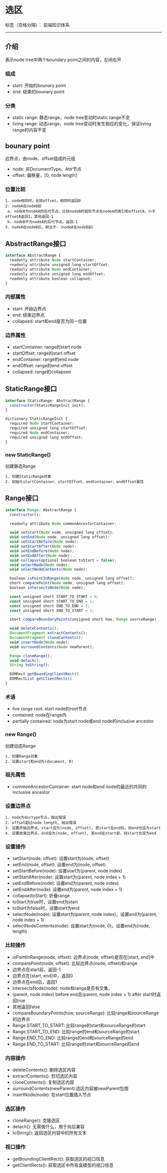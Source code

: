 # 选区

标签（空格分隔）： 前端知识体系

---

## 介绍

表示node tree中两个boundary point之间的内容，左闭右开

### 组成

* start: 开始的bounary point
* end: 结束的bounary point

### 分类

* static range: 静态range，node tree变动时static range不变
* living range: 动态range，node tree变动时发生相应的变化，保证living range的内容不变

## bounary point

边界点，由node、offset组成的元组

* node: 非DocumentType、Attr节点
* offset: 偏移量，[0, node length]

### 位置比较

```
1. node相同时，比较offset，相同时返回0
2. nodeA在nodeB前
 a. nodeB为nodeA的后代节点，比较nodeB的祖先节点在nodeA的索引和offsetA，小于offsetA返回1，其他返回-1
 b. nodeB不为nodeA的后代节点，返回-1
3. nodeA在nodeB后，相当于-（nodeA在nodeB前）
```

## AbstractRange接口

```javascript
interface AbstractRange {
  readonly attribute Node startContainer;
  readonly attribute unsigned long startOffset;
  readonly attribute Node endContainer;
  readonly attribute unsigned long endOffset;
  readonly attribute boolean collapsed;
}
```

### 内部属性

* start: 开始边界点
* end: 结束边界点
* collapsed: start和end是否为同一位置

### 边界属性

* startContainer: range的start node
* startOffset: range的start offset
* endContainer: range的end node
* endOffset: range的end offset
* collapsed: range的collapsed

## StaticRange接口

```javascript
interface StaticRange: AbstractRange {
  constructor(StaticRangeInit init);
}

dictionary StaticRangeInit {
  required Node startContainer;
  required unsigned long startOffset;
  required Node endContainer;
  required unsigned long endOffset;
}
```

### new StaticRange()

创建静态Range

```
1. 创建StaticRange对象
2. 初始化startContainer、startOffset、endContainer、endOffset属性
```

## Range接口

```javascript
interface Range: AbstractRange {
  constructor();

  readonly attribute Node commonAncestorContainer;

  void setStart(Node node, unsigned long offset);
  void setEnd(Node node, unsigned long offset);
  void setStartBefore(Node node);
  void setStartAfter(Node node);
  void setEndBefore(Node node);
  void setEndAfter(Node node);
  void collapse(optional boolean toStart = false);
  void selectNode(Node node);
  void selectNodeContents(Node node);

  boolean isPointInRange(Node node, unsigned long offset);
  short comparePoint(Node node, unsigned long offset);
  boolean intersectsNode(Node node);

  const unsigned short START_TO_START = 0;
  const unsigned short START_TO_END = 1;
  const unsigned short END_TO_END = 2;
  const unsigned short END_TO_START = 3;

  short compareBoundaryPoints(unsigned short how, Range sourceRange)

  void deleteContents();
  DocumentFragment extractContents();
  DocumentFragment cloneContents();
  void insertNode(Node node);
  void surroundContents(Node newParent);

  Range cloneRange();
  void detach();
  String toString();

  DOMRect getBoundingClientRect()
  DOMRectList getClientRects()
}
```

### 术语

* live range root: start node的root节点
* contained: node在range内
* partially contained: node为start node或end node的inclusive ancestor

### new Range()

创建动态Range

```
1. 创建Range对象
2. 设置start和end为(document, 0)
```

### 祖先属性

* commonAncestorContainer: start node和end node的最近的共同的inclusive ancestor

### 设置边界点

```
1. node为doctype节点，抛出错误
2. offset超过node length, 抛出错误
3. 设置开始边界点，start设为(node, offset), 若start在end后，则end也设为start
4. 设置结束边界点，end设为(node, offset), 若end在start前，则start也设为end
```

### 设置操作

* setStart(node, offset): 设置start为(node, offset)
* setEnd(node, offset): 设置end为(node, offset)
* setStartBefore(node): 设置start为(parent, node index)
* setStartAfter(node): 设置start为(parent, node index + 1)
* setEndBefore(node): 设置end为(parent, node index)
* setEndAfter(node): 设置end为(parent, node index + 1)
* collapse(toStart): 折叠range
 * toStart为true时，设置end为start
 * toStart为false时，设置start为end
* selectNode(node): 设置start为(parent, node index)，设置end为(parent, node index + 1)
* selectNodeContents(node): 设置start为(node, 0)，设置end为(node, length)

### 比较操作

* isPointInRange(node, offset): 边界点(node, offset)是否在[start, end]中
* comparePoint(node, offset): 比较边界点(node, offset)和range
 * 边界点在start前，返回-1
 * 边界点在[start, end]中，返回0
 * 边界点在end后，返回1
* intersectsNode(node): node和range是否有交集，
 * (parent, node index) before end且(parent, node index + 1) after start时返回true
 * 其他返回false
* compareBoundaryPoints(how, sourceRange): 比较range和sourceRange的边界点
 * Range.START_TO_START: 比较range的start和sourceRange的start
 * Range.START_TO_END: 比较range的end和sourceRange的start
 * Range.END_TO_END: 比较range的end和sourceRange的end
 * Range.END_TO_START: 比较range的start和sourceRange的end

### 内容操作

* deleteContents(): 删除选区内容
* extractContents(): 剪切选区内容
* cloneContents(): 复制选区内容
* surroundContents(newParent):选区内容被newParent包围
* insertNode(node): 在start位置插入节点

### 选区操作

* cloneRange(): 克隆选区
* detach(): 无需做什么，用于向后兼容
* toString(): 返回选区内容中的所有文本

### 视口操作

* getBoundingClientRect(): 获取选区的视口信息
* getClientRects(): 获取选区中所有盒模型的视口信息

